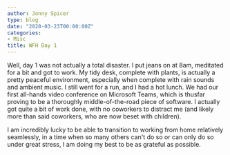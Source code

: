 ```yaml
---
author: Jonny Spicer
type: blog
date: "2020-03-23T00:00:00Z"
categories:
- Misc
title: WFH Day 1
---
```

Well, day 1 was not actually a total disaster. I put jeans on at 8am, meditated for a bit and got to work. My tidy desk,
complete with plants, is actually a pretty peaceful environment, especially when complete with rain sounds and ambient
music. I still went for a run, and I had a hot lunch. We had our first all-hands video conference on Microsoft Teams,
which is thusfar proving to be a thoroughly middle-of-the-road piece of software. I actually got quite a bit of work
done, with no coworkers to distract me (and likely more than said coworkers, who are now beset with children).

I am incredibly lucky to be able to transition to working from home relatively seamlessly, in a time when so many others
can't do so or can only do so under great stress, I am doing my best to be as grateful as possible.
